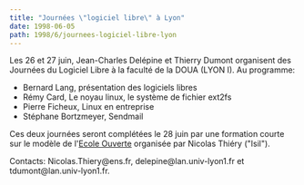 ```yaml
---
title: "Journées \"logiciel libre\" à Lyon"
date: 1998-06-05
path: 1998/6/journees-logiciel-libre-lyon
---
```


<P>
Les 26 et 27 juin, Jean-Charles Delépine et Thierry Dumont organisent
des Journées du Logiciel Libre à la faculté de la DOUA (LYON I).
Au programme:
</P>

<UL>

<LI>Bernard Lang, présentation des logiciels libres
<LI>Rémy Card, Le noyau linux, le système de fichier ext2fs
<LI>Pierre Ficheux, Linux en entreprise
<LI>Stéphane Bortzmeyer, Sendmail
</UL>

<P>
Ces deux journées seront complétées le 28 juin par une formation courte
sur le modèle de l'<A HREF="http://www.ecole.eu.org/">Ecole Ouverte</A>
organisée par Nicolas Thiéry ("Isil").
</P>

<P>
Contacts: Nicolas.Thiery@ens.fr, delepine@lan.univ-lyon1.fr et
tdumont@lan.univ-lyon1.fr.
</P>


